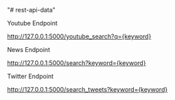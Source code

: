 "# rest-api-data" 

Youtube Endpoint 

http://127.0.0.1:5000/youtube_search?q={keyword}

News Endpoint 

http://127.0.0.1:5000/search?keyword={keyword}

Twitter Endpoint

http://127.0.0.1:5000/search_tweets?keyword={keyword}
